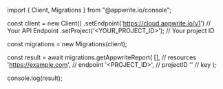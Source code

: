import { Client, Migrations } from "@appwrite.io/console";

const client = new Client()
    .setEndpoint('https://cloud.appwrite.io/v1') // Your API Endpoint
    .setProject('&lt;YOUR_PROJECT_ID&gt;'); // Your project ID

const migrations = new Migrations(client);

const result = await migrations.getAppwriteReport(
    [], // resources
    'https://example.com', // endpoint
    '<PROJECT_ID>', // projectID
    '<KEY>' // key
);

console.log(result);
